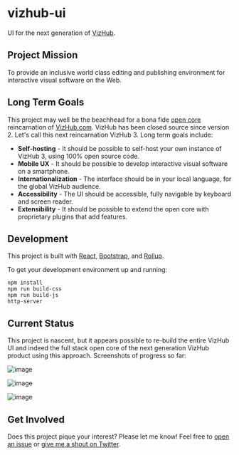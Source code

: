 # vizhub-ui

UI for the next generation of [VizHub](https://vizhub.com/).

## Project Mission

To provide an inclusive world class editing and publishing environment for interactive visual software on the Web.

## Long Term Goals

This project may well be the beachhead for a bona fide [open core](https://medium.com/open-consensus/2-open-core-definition-examples-tradeoffs-e4d0c044da7c) reincarnation of [VizHub.com](https://vizhub.com/). VizHub has been closed source since version 2. Let's call this next reincarnation VizHub 3. Long term goals include:

- **Self-hosting** - It should be possible to self-host your own instance of VizHub 3, using 100% open source code.
- **Mobile UX** - It should be possible to develop interactive visual software on a smartphone.
- **Internationalization** - The interface should be in your local language, for the global VizHub audience.
- **Accessibility** - The UI should be accessible, fully navigable by keyboard and screen reader.
- **Extensibility** - It should be possible to extend the open core with proprietary plugins that add features.

## Development

This project is built with [React](https://reactjs.org/), [Bootstrap](https://getbootstrap.com/), and [Rollup](https://rollupjs.org/guide/en/).

To get your development environment up and running:

```
npm install
npm run build-css
npm run build-js
http-server
```

## Current Status

This project is nascent, but it appears possible to re-build the entire VizHub UI and indeed the full stack open core of the next generation VizHub product using this approach. Screenshots of progress so far:

![image](https://user-images.githubusercontent.com/68416/144443632-db541593-580d-4a29-8eb3-4a106d003d06.png)

![image](https://user-images.githubusercontent.com/68416/144440084-c8e8cc88-8f5e-4dae-ab51-b70bdd98ac52.png)

![image](https://user-images.githubusercontent.com/68416/144441943-ab3f46d0-0a14-4aaa-bd08-8d22bf1f148f.png)

## Get Involved

Does this project pique your interest? Please let me know! Feel free to [open an issue](https://github.com/vizhub-open-core/vizhub-ui/issues) or [give me a shout on Twitter](https://twitter.com/currankelleher).
